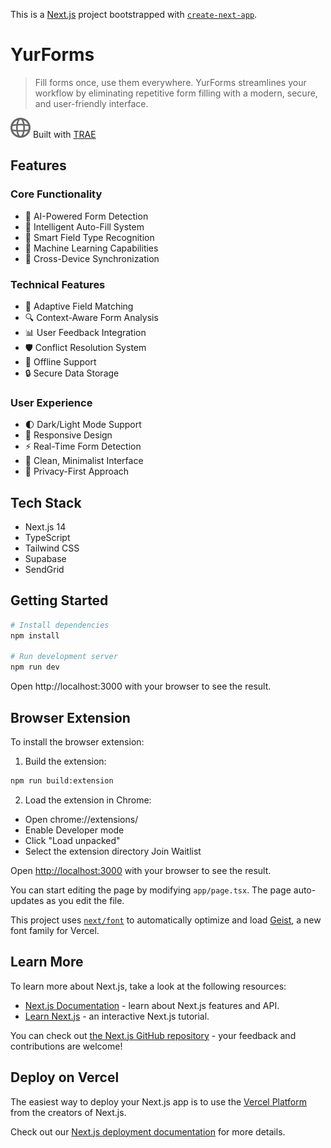 This is a [Next.js](https://nextjs.org) project bootstrapped with [`create-next-app`](https://nextjs.org/docs/app/api-reference/cli/create-next-app).

# YurForms

> Fill forms once, use them everywhere. YurForms streamlines your workflow by eliminating repetitive form filling with a modern, secure, and user-friendly interface.

![YurForms](public/globe.svg)
Built with [TRAE](https://trae.ai)

## Features

### Core Functionality
- 🤖 AI-Powered Form Detection
- 🔄 Intelligent Auto-Fill System
- 📝 Smart Field Type Recognition
- 🧠 Machine Learning Capabilities
- 🔄 Cross-Device Synchronization

### Technical Features
- 🎯 Adaptive Field Matching
- 🔍 Context-Aware Form Analysis
- 📊 User Feedback Integration
- 🛡️ Conflict Resolution System
- 💾 Offline Support
- 🔒 Secure Data Storage

### User Experience
- 🌓 Dark/Light Mode Support
- 📱 Responsive Design
- ⚡ Real-Time Form Detection
- 🎨 Clean, Minimalist Interface
- 🔐 Privacy-First Approach

## Tech Stack
- Next.js 14
- TypeScript
- Tailwind CSS
- Supabase
- SendGrid

## Getting Started

```bash
# Install dependencies
npm install

# Run development server
npm run dev
```
Open http://localhost:3000 with your browser to see the result.

## Browser Extension
To install the browser extension:

1. Build the extension:

```bash
npm run build:extension
 ```

2. Load the extension in Chrome:
- Open chrome://extensions/
- Enable Developer mode
- Click "Load unpacked"
- Select the extension directory
Join Waitlist

Open [http://localhost:3000](http://localhost:3000) with your browser to see the result.

You can start editing the page by modifying `app/page.tsx`. The page auto-updates as you edit the file.

This project uses [`next/font`](https://nextjs.org/docs/app/building-your-application/optimizing/fonts) to automatically optimize and load [Geist](https://vercel.com/font), a new font family for Vercel.

## Learn More

To learn more about Next.js, take a look at the following resources:

- [Next.js Documentation](https://nextjs.org/docs) - learn about Next.js features and API.
- [Learn Next.js](https://nextjs.org/learn) - an interactive Next.js tutorial.

You can check out [the Next.js GitHub repository](https://github.com/vercel/next.js) - your feedback and contributions are welcome!

## Deploy on Vercel

The easiest way to deploy your Next.js app is to use the [Vercel Platform](https://vercel.com/new?utm_medium=default-template&filter=next.js&utm_source=create-next-app&utm_campaign=create-next-app-readme) from the creators of Next.js.

Check out our [Next.js deployment documentation](https://nextjs.org/docs/app/building-your-application/deploying) for more details.
